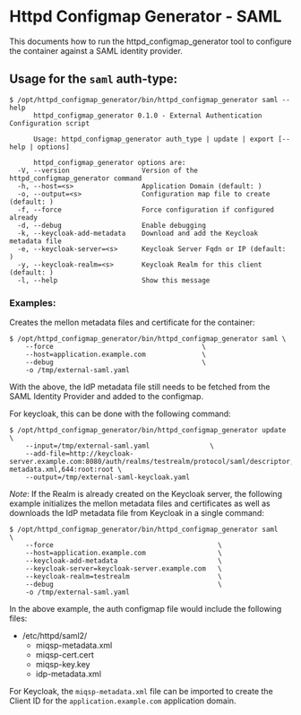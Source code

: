 # Httpd Configmap Generator - SAML

This documents how to run the httpd\_configmap\_generator tool to configure the container against a SAML identity provider.


## Usage for the `saml` auth-type:

```
$ /opt/httpd_configmap_generator/bin/httpd_configmap_generator saml --help
      httpd_configmap_generator 0.1.0 - External Authentication Configuration script

      Usage: httpd_configmap_generator auth_type | update | export [--help | options]

      httpd_configmap_generator options are:
  -V, --version                  Version of the httpd_configmap_generator command
  -h, --host=<s>                 Application Domain (default: )
  -o, --output=<s>               Configuration map file to create (default: )
  -f, --force                    Force configuration if configured already
  -d, --debug                    Enable debugging
  -k, --keycloak-add-metadata    Download and add the Keycloak metadata file
  -e, --keycloak-server=<s>      Keycloak Server Fqdn or IP (default: )
  -y, --keycloak-realm=<s>       Keycloak Realm for this client (default: )
  -l, --help                     Show this message
```

### Examples:

Creates the mellon metadata files and certificate for the container:

```
$ /opt/httpd_configmap_generator/bin/httpd_configmap_generator saml \
    --force                                     \   
    --host=application.example.com              \
    --debug                                     \   
    -o /tmp/external-saml.yaml
```

With the above, the IdP metadata file still needs to be fetched from the SAML Identity Provider and added to the configmap.

For keycloak, this can be done with the following command:

```
$ /opt/httpd_configmap_generator/bin/httpd_configmap_generator update \
    --input=/tmp/external-saml.yaml               \
    --add-file=http://keycloak-server.example.com:8080/auth/realms/testrealm/protocol/saml/descriptor,/etc/httpd/saml2/idp-metadata.xml,644:root:root \
    --output=/tmp/external-saml-keycloak.yaml
```

_Note_: If the Realm is already created on the Keycloak server, the following example initializes the mellon metadata files and certificates as well as downloads the IdP metadata file from Keycloak in a single command: 

```
$ /opt/httpd_configmap_generator/bin/httpd_configmap_generator saml     \
    --force                                         \   
    --host=application.example.com                  \
    --keycloak-add-metadata                         \   
    --keycloak-server=keycloak-server.example.com   \   
    --keycloak-realm=testrealm                      \   
    --debug                                         \   
    -o /tmp/external-saml.yaml
```
  
In the above example, the auth configmap file would include the following files:

* /etc/httpd/saml2/
  - miqsp-metadata.xml
  - miqsp-cert.cert
  - miqsp-key.key
  - idp-metadata.xml

For Keycloak, the `miqsp-metadata.xml` file can be imported to create the Client ID for
the `application.example.com` application domain.
